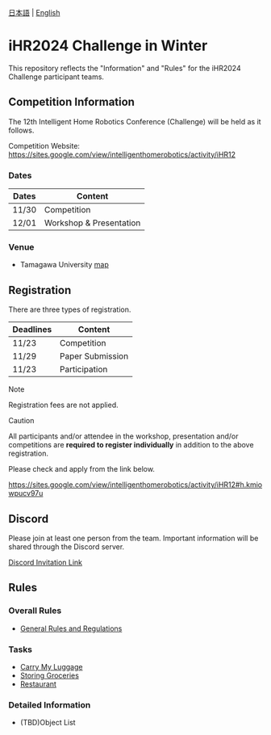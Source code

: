 [日本語](README.md) | [English](README_en.md)

# iHR2024 Challenge in Winter

This repository reflects the "Information" and "Rules" for the iHR2024 Challenge participant teams.


## Competition Information

The 12th Intelligent Home Robotics Conference (Challenge) will be held as it follows.
  
Competition Website: https://sites.google.com/view/intelligenthomerobotics/activity/iHR12

### Dates

| Dates | Content |
|---|---|
| 11/30 | Competition |
| 12/01 | Workshop & Presentation |

### Venue

* Tamagawa University [map](https://maps.app.goo.gl/GFWpf5UczVD4ue2N8)


## Registration

There are three types of registration.

| Deadlines | Content |
| --- | --- |
| 11/23 | Competition |
| 11/29 | Paper Submission |
| 11/23 | Participation |

> [!Note]
> Registration fees are not applied.

> [!Caution]
> All participants and/or attendee in the workshop, presentation and/or competitions are **required to register individually** in addition to the above registration.

Please check and apply from the link below.

https://sites.google.com/view/intelligenthomerobotics/activity/iHR12#h.kmiowpucv97u


## Discord

Please join at least one person from the team.
Important information will be shared through the Discord server.

[Discord Invitation Link](https://discord.gg/8gJYJqUVZA)


## Rules

### Overall Rules

* [General Rules and Regulations](./rules/ALL/grr_en.md)

### Tasks

* [Carry My Luggage](./rules/ALL/cml_en.md)
* [Storing Groceries](./rules/ALL/sg_en.md)
* [Restaurant](./rules/ALL/res_en.md)

### Detailed Information

* (TBD)Object List
<!-- * [Object List](./rules/ALL/sd/object_list.md) -->
